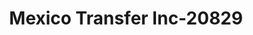 ---
f_zip-code: 72764
f_state-code: AR
title: Mexico Transfer Inc-20829
f_phone: 479-751-8669
f_city-only: Springdale
f_address: 1102 South Thompson Street Springdale
f_location-unique-id: '20829'
slug: mexico-transfer-inc-20829
updated-on: '2024-05-30T13:46:58.046Z'
created-on: '2024-05-30T13:36:59.803Z'
published-on: '2024-05-30T13:54:32.469Z'
f_city-state: cms/city/springdale-ar.md
f_company: cms/company/mexico-transfer-inc.md
f_state: cms/state/arkansas.md
layout: '[payday-loan].html'
tags: payday-loan
---